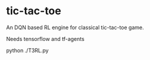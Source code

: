 # tic-tac-toe
An DQN based RL engine for classical tic-tac-toe game.

Needs tensorflow and tf-agents

python ./T3RL.py
